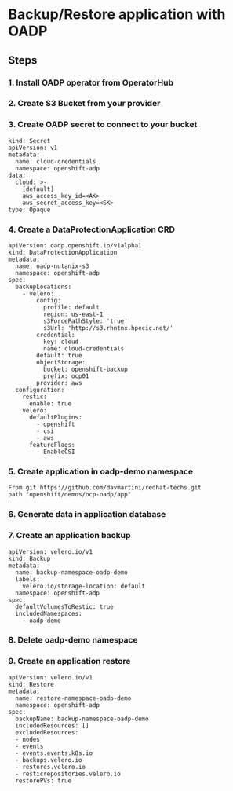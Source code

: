 # Backup/Restore application with OADP

## Steps

### 1. Install OADP operator from OperatorHub

### 2. Create S3 Bucket from your provider

### 3. Create OADP secret to connect to your bucket
```
kind: Secret
apiVersion: v1
metadata:
  name: cloud-credentials
  namespace: openshift-adp
data:
  cloud: >-
    [default]
    aws_access_key_id=<AK>
    aws_secret_access_key=<SK>
type: Opaque
```

### 4. Create a DataProtectionApplication CRD
```
apiVersion: oadp.openshift.io/v1alpha1
kind: DataProtectionApplication
metadata:
  name: oadp-nutanix-s3
  namespace: openshift-adp
spec:
  backupLocations:
    - velero:
        config:
          profile: default
          region: us-east-1
          s3ForcePathStyle: 'true'
          s3Url: 'http://s3.rhntnx.hpecic.net/'
        credential:
          key: cloud
          name: cloud-credentials
        default: true
        objectStorage:
          bucket: openshift-backup
          prefix: ocp01
        provider: aws
  configuration:
    restic:
      enable: true
    velero:
      defaultPlugins:
        - openshift
        - csi
        - aws
      featureFlags:
        - EnableCSI
```

### 5. Create application in oadp-demo namespace
```
From git https://github.com/davmartini/redhat-techs.git
path "openshift/demos/ocp-oadp/app"
```

### 6. Generate data in application database

### 7. Create an application backup
```
apiVersion: velero.io/v1
kind: Backup
metadata:
  name: backup-namespace-oadp-demo
  labels:
    velero.io/storage-location: default
  namespace: openshift-adp
spec:
  defaultVolumesToRestic: true 
  includedNamespaces:
    - oadp-demo
```

### 8. Delete oadp-demo namespace

### 9. Create an application restore
```
apiVersion: velero.io/v1
kind: Restore
metadata:
  name: restore-namespace-oadp-demo
  namespace: openshift-adp
spec:
  backupName: backup-namespace-oadp-demo
  includedResources: [] 
  excludedResources:
  - nodes
  - events
  - events.events.k8s.io
  - backups.velero.io
  - restores.velero.io
  - resticrepositories.velero.io
  restorePVs: true
```
